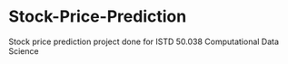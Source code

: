 # Stock-Price-Prediction
Stock price prediction project done for ISTD 50.038 Computational Data Science
